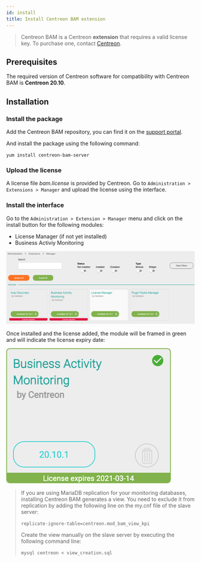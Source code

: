 ```yaml
---
id: install
title: Install Centreon BAM extension
---
```


> Centreon BAM is a Centreon **extension** that requires a valid license key. To
> purchase one, contact
> [Centreon](mailto:sales@centreon.com).

## Prerequisites

The required version of Centreon software for compatibility with Centreon BAM
is **Centreon 20.10**.

## Installation

### Install the package

Add the Centreon BAM repository, you can find it on the 
[support portal](https://support.centreon.com/s/repositories).

And install the package using the following command:

``` shell
yum install centreon-bam-server
```

### Upload the license

A license file *bam.license* is provided by Centreon. Go to
`Administration > Extensions > Manager` and upload the license
using the interface.

### Install the interface

Go to the `Administration > Extension > Manager` menu and click on the install
button for the following modules:

- License Manager (if not yet installed)
- Business Activiy Monitoring

![image](../assets/service-mapping/installation/install-web-step-1.png)

Once installed and the license added, the module will be framed in green and
will indicate the license expiry date:

![image](../assets/service-mapping/installation/install-web-step-2.png)

> If you are using MariaDB replication for your monitoring databases,
> installing Centreon BAM generates a view. You need to exclude it from
> replication by adding the following line on the my.cnf file of the
> slave server:
>
> ``` text
> replicate-ignore-table=centreon.mod_bam_view_kpi
> ```
>
> Create the view manually on the slave server by executing the
> following command line:
>
> ``` shell
> mysql centreon < view_creation.sql
> ```
